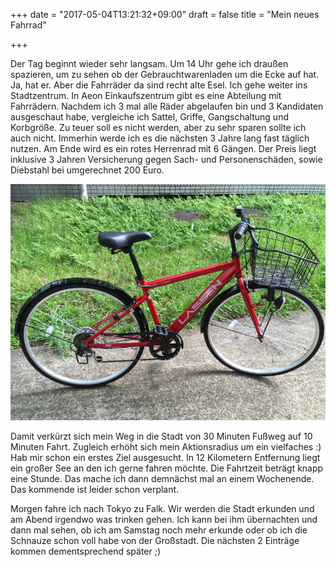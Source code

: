 +++
date = "2017-05-04T13:21:32+09:00"
draft = false
title = "Mein neues Fahrrad"

+++

Der Tag beginnt wieder sehr langsam. Um 14 Uhr gehe ich draußen spazieren, um
zu sehen ob der Gebrauchtwarenladen um die Ecke auf hat. Ja, hat er. Aber die
Fahrräder da sind recht alte Esel. Ich gehe weiter ins Stadtzentrum. In Aeon
Einkaufszentrum gibt es eine Abteilung mit Fahrrädern. Nachdem ich 3 mal alle
Räder abgelaufen bin und 3 Kandidaten ausgeschaut habe, vergleiche ich Sattel,
Griffe, Gangschaltung und Korbgröße. Zu teuer soll es nicht werden, aber zu sehr
sparen sollte ich auch nicht. Immerhin werde ich es die nächsten 3 Jahre lang
fast täglich nutzen. Am Ende wird es ein rotes Herrenrad mit 6 Gängen. Der Preis
liegt inklusive 3 Jahren Versicherung gegen Sach- und Personenschäden, sowie
Diebstahl bei umgerechnet 200 Euro.

![Fahrrad](/img/2017_05_04/bike.jpg)

Damit verkürzt sich mein Weg in die Stadt von 30 Minuten Fußweg auf 10 Minuten
Fahrt. Zugleich erhöht sich mein Aktionsradius um ein vielfaches :)
Hab mir schon ein erstes Ziel ausgesucht. In 12 Kilometern Entfernung liegt ein
großer See an den ich gerne fahren möchte. Die Fahrtzeit beträgt knapp eine
Stunde. Das mache ich dann demnächst mal an einem Wochenende. Das kommende ist
leider schon verplant.

Morgen fahre ich nach Tokyo zu Falk. Wir werden die Stadt erkunden und am Abend
irgendwo was trinken gehen. Ich kann bei ihm übernachten und dann mal sehen, ob
ich am Samstag noch mehr erkunde oder ob ich die Schnauze schon voll habe von
der Großstadt. Die nächsten 2 Einträge kommen dementsprechend später ;)
